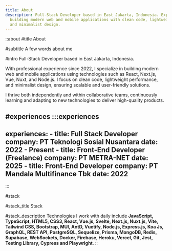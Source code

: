 ```yaml
---
title: About
description: Full-Stack Developer based in East Jakarta, Indonesia. Experienced in
  building modern web and mobile applications with clean code, lightweight performance, 
  and minimalist design.
---
```


::about
#title
About

#subtitle
A few words about me

#intro
Full-Stack Developer based in East Jakarta, Indonesia.

With professional experience since 2022, I specialize in building modern web and mobile applications using technologies such as React, Next.js, Vue, Nuxt, and Node.js. I focus on clean code, lightweight performance, and minimalist design, ensuring scalable and user-friendly solutions.

I thrive both independently and within collaborative teams, continuously learning and adapting to new technologies to deliver high-quality products.

#experiences
  :::experiences
  ---
  experiences:
    - title: Full Stack Developer
      company: PT Teknologi Sosial Nusantara
      date: 2022 - Present
    - title: Front-End Developer (Freelance)
      company: PT METRA-NET
      date: 2025
    - title: Front-End Developer
      company: PT Mandala Multifinance Tbk
      date: 2022
  ---
  :::

#stack

#stack_title
Stack

#stack_description
Technologies I work with daily include **JavaScript, TypeScript, HTML5, CSS3, React, Vue.js, Svelte, Next.js, Nuxt.js, Vite, Tailwind CSS, Bootstrap, MUI, AntD, Vuetify, Node.js, Express.js, Koa Js, GraphQL, REST API, PostgreSQL, Sequelize, Prisma, MongoDB, Redis, Supabase, WebSockets, Docker, Firebase, Heroku, Vercel, Git, Jest, Testing Library, Cypress and Playwright**.
::
